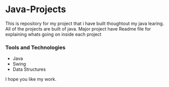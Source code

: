 # Java-Projects

This is repository for my project that i have built thoughtout my java learing. All of the projects are built of java. Major project have Readme file for explaining whats going on inside each project

### Tools and Technologies
- Java
- Swing
- Data Structures

I hope you like my work.
